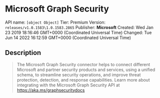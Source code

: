 # Microsoft Graph Security
API name: `[object Object]`
Tier: Premium
Version: `releases/v1.0.1583\1.0.1583.2865`
Publisher: **Microsoft**
Created: Wed Jan 23 2019 18:16:46 GMT+0000 (Coordinated Universal Time)
Changed: Tue Jun 14 2022 16:12:59 GMT+0000 (Coordinated Universal Time)

## Description
> The Microsoft Graph Security connector helps to connect different Microsoft and partner security products and services, using a unified schema, to streamline security operations, and improve threat protection, detection, and response capabilities. Learn more about integrating with the Microsoft Graph Security API at https://aka.ms/graphsecuritydocs
